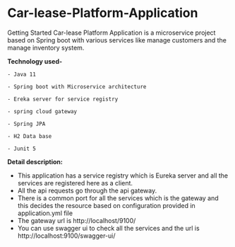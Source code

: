 # Car-lease-Platform-Application
Getting Started
  Car-lease Platform Application is a microservice project based on Spring boot with various services like manage customers and the manage inventory system.

**Technology used-** 

	- Java 11
  
	- Spring boot with Microservice architecture
  
	- Ereka server for service registry
  
	- spring cloud gateway
  
	- Spring JPA
  
	- H2 Data base
  
	- Junit 5
  
  **Detail description:** 
  
   - This application has a service registry which is Eureka server and all the services are registered here  as a client.
   - All the api requests go through the api gateway.
   - There is a common port for all the services which is the gateway and this decides the resource based on configuration provided in application.yml file
   - The gateway url is http://localhost/9100/ 
   - You can use swagger ui to check all the services and the url is http://localhost:9100/swagger-ui/
  
  
